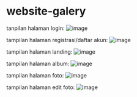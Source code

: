 # website-galery
tanpilan halaman login:
![image](https://github.com/Aidildesfi/website-galery/assets/157564719/64f53e5e-b1a3-4855-b59c-bbcb8cc8345a)

tampilan halaman registrasi/daftar akun:
![image](https://github.com/Aidildesfi/website-galery/assets/157564719/c407bc09-8cdf-4e0f-82e6-cb6a0f067a69)

tampilan halaman landing:
![image](https://github.com/Aidildesfi/website-galery/assets/157564719/e8e73d2c-5255-4891-9de9-83b2e83814b2)

tampilan halaman album:
![image](https://github.com/Aidildesfi/website-galery/assets/157564719/51740975-3899-4824-9fcc-9b04209793e5)

tampilan halaman foto:
![image](https://github.com/Aidildesfi/website-galery/assets/157564719/375a1319-04d6-497f-b8b5-87f68123bef4)

tampilan halaman edit foto:
![image](https://github.com/Aidildesfi/website-galery/assets/157564719/a0006d19-ee3a-4a1d-a6c8-ece52b9bde64)

